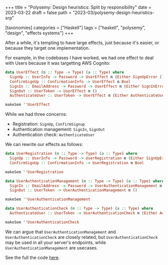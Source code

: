 +++
title = "Polysemy: Design heuristics: Split by responsibility"
date = 2023-03-22
draft = false
path = "2023-03/polysemy-design-heuristics-srp"

[taxonomies]
categories = ["Haskell"]
tags = ["haskell", "polysemy", "design", "effects systems"]
+++

After a while, it's tempting to have large effects, just because it's easier, or because they target one implementation.

For example, in the codebases I have worked, we had one effect to deal with Users because it was targetting AWS Cognito:

```haskell
data UserEffect (m :: Type -> Type) (a :: Type) where
  SignUp :: UserInfo -> Password -> UserEffect m (Either SignUpError ())
  ConfirmSignUp :: ConfirmationInfo -> UserEffect m Bool
  SignIn :: EmailAddress -> Password -> UserEffect m (Either SignInError ())
  SignOut :: UserToken -> UserEffect m ()
  AuthenticateUser :: UserToken -> UserEffect m (Either AuthenticateUserError AuthenticatedUser)

makeSem ''UserEffect
```

While we had three concerns:

* Registration: `SignUp`, `ConfirmSignup`
* Authentication management: `SignIn`, `SignOut`
* Authentication check: `AuthenticateUser`

We can rewrite our effects as follows:

```haskell
data UserRegistration (m :: Type -> Type) (a :: Type) where
  SignUp :: UserInfo -> Password -> UserRegistration m (Either SignUpError ())
  ConfirmSignUp :: ConfirmationInfo -> UserRegistration m Bool

makeSem ''UserRegistration

data UserAuthenticationManagement (m :: Type -> Type) (a :: Type) where
  SignIn :: EmailAddress -> Password -> UserAuthenticationManagement m (Either SignInError ())
  SignOut :: UserToken -> UserAuthenticationManagement m ()

makeSem ''UserAuthenticationManagement

data UserAuthenticationCheck (m :: Type -> Type) (a :: Type) where
  AuthenticateUser :: UserToken -> UserAuthenticationCheck m (Either AuthenticateUserError AuthenticatedUser)

makeSem ''UserAuthenticationCheck
```

We can argue that `UserAuthenticationManagement` and `UserAuthenticationCheck` are closely related, but `UserAuthenticationCheck` may be used in all your server's endpoints, while `UserAuthenticationManagement` are usecases.

See the full the code [here](https://github.com/blackheaven/blackheaven.github.io/blob/master/content/code/polysemy/src/DesignHeuristicsSrp.hs).

